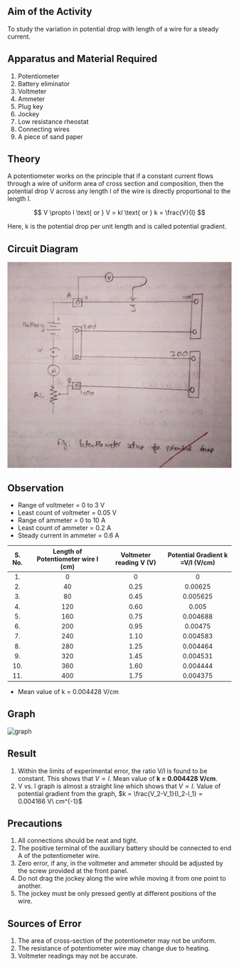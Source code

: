 ## Aim of the Activity 
To study the variation in potential drop with length of a wire for a steady current. 

## Apparatus and Material Required 
1. Potentiometer 
2. Battery eliminator 
3. Voltmeter 
4. Ammeter 
5. Plug key 
6. Jockey 
7. Low resistance rheostat 
8. Connecting wires 
9. A piece of sand paper 

## Theory 
A potentiometer works on the principle that if a constant current flows through a wire of uniform area of cross section and composition, then the potential drop V across any length l of the wire is directly proportional to the length l. 

$$
V \propto l \text{ or } V = kl \text{ or } k = \frac{V}{l}
$$

Here, k is the potential drop per unit length and is called potential gradient. 

## Circuit Diagram 
![circuit diagram](./img/4-circuit-diagram.jpg) 

## Observation 
- Range of voltmeter = 0 to 3 V 
- Least count of voltmeter = 0.05 V 
- Range of ammeter = 0 to 10 A 
- Least count of ammeter = 0.2 A 
- Steady current in ammeter = 0.6 A 

| S. No. | Length of Potentiometer wire l (cm) | Voltmeter reading V (V) | Potential Gradient k =V/l (V/cm) | 
|:-:|:-:|:-:|:-:|
| 1. | 0 | 0 | 0 | 
| 2. | 40 | 0.25 | 0.00625 | 
| 3. | 80 | 0.45 | 0.005625 | 
| 4. | 120 | 0.60 | 0.005 | 
| 5. | 160 | 0.75 | 0.004688 | 
| 6. | 200 | 0.95 | 0.00475 | 
| 7. | 240 | 1.10 | 0.004583 | 
| 8. | 280 | 1.25 | 0.004464 | 
| 9. | 320 | 1.45 | 0.004531 | 
| 10. | 360 | 1.60 | 0.004444 | 
| 11. | 400 | 1.75 | 0.004375 |

- Mean value of k = 0.004428 V/cm 

## Graph 
![graph](./img/4-graph.jpg) 

## Result 
1. Within the limits of experimental error, the ratio V/l is found to be constant. This shows that $V\propto l$. Mean value of **k = 0.004428 V/cm**. 
2. V vs. l graph is almost a straight line which shows that $V\propto l$. Value of potential gradient from the graph, $k = \frac{V_2-V_1}{l_2-l_1} = 0.004166 V\ cm^{-1}$

## Precautions 
1. All connections should be neat and tight. 
2. The positive terminal of the auxiliary battery should be connected to end A of the potentiometer wire.
3. Zero error, if any, in the voltmeter and ammeter should be adjusted by the screw provided at the front panel. 
4. Do not drag the jockey along the wire while moving it from one point to another. 
5. The jockey must be only pressed gently at different positions of the wire. 

## Sources of Error 
1. The area of cross-section of the potentiometer may not be uniform. 
2. The resistance of potentiometer wire may change due to heating. 
3. Voltmeter readings may not be accurate. 